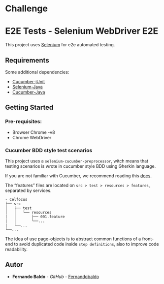 # Challenge



# E2E Tests - Selenium WebDriver E2E

This project uses [Selenium](https://www.selenium.dev/documentation/en/) for e2e automated testing.

## Requirements
Some additional dependencies:
- [Cucumber-jUnit](https://mvnrepository.com/artifact/io.cucumber/cucumber-junit)
- [Selenium-Java](https://mvnrepository.com/artifact/org.seleniumhq.selenium/selenium-java)
- [Cucumber-Java](https://mvnrepository.com/artifact/io.cucumber/cucumber-java)


## Getting Started

### Pre-requisites:

- Browser Chrome -v8
- Chrome WebDriver

### Cucumber BDD style test scenarios

This project uses a `selenium-cucumber-preprocessor`, witch means that testing scenarios is wrote in cucumber style BDD using Gherkin language.

If you are not familiar with Cucumber, we recommend reading this [docs](https://cucumber.io/docs/guides/overview).

The “features” files are located on `src > test > resources > features`, separated by services.

	- Celfocus           
	├── src
	│   ├── test
	│   │   └── resources
	|   │       ├── 001.feature
    |   │       └──...
    |   └──...
	└──...


The idea of use page-objects is to abstract common functions of a front-end to avoid duplicated code inside `step definitions`, also to improve code readability.

## Autor

* **Fernando Baldo** - *GitHub* - [Fernandobaldo](https://github.com/Fernandobaldo)

